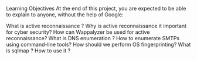 Learning Objectives
At the end of this project, you are expected to be able to explain to anyone, without the help of Google:

What is active reconnaissance ?
Why is active reconnaissance it important for cyber security?
How can Wappalyzer be used for active reconnaissance?
What is DNS enumeration ?
How to enumerate SMTPs using command-line tools?
How should we perform OS fingerprinting?
What is sqlmap ? How to use it ?
